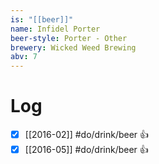 ```yaml
---
is: "[[beer]]"
name: Infidel Porter
beer-style: Porter - Other
brewery: Wicked Weed Brewing
abv: 7
---
```

# Log
- [x] [[2016-02]] #do/drink/beer 👍
- [x] [[2016-05]] #do/drink/beer 👍
